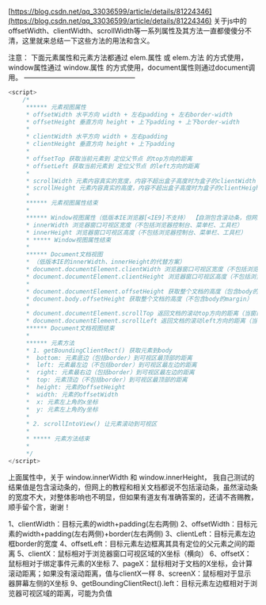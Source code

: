 [https://blog.csdn.net/qq_33036599/article/details/81224346](https://blog.csdn.net/qq_33036599/article/details/81224346)
关于js中的offsetWidth、clientWidth、scrollWidth等一系列属性及其方法一直都傻傻分不清，这里就来总结一下这些方法的用法和含义。

注意： 下面元素属性和元素方法都通过 elem.属性 或 elem.方法 的方式使用，window属性通过 window.属性 的方式使用，document属性则通过document调用。
————————————————
```javascript
<script>
    /*
     ****** 元素视图属性
     * offsetWidth 水平方向 width + 左右padding + 左右border-width
     * offsetHeight 垂直方向 height + 上下padding + 上下border-width
     * 
     * clientWidth 水平方向 width + 左右padding
     * clientHeight 垂直方向 height + 上下padding
     * 
     * offsetTop 获取当前元素到 定位父节点 的top方向的距离
     * offsetLeft 获取当前元素到 定位父节点 的left方向的距离
     * 
     * scrollWidth 元素内容真实的宽度，内容不超出盒子高度时为盒子的clientWidth
     * scrollHeight 元素内容真实的高度，内容不超出盒子高度时为盒子的clientHeight
     * 
     ****** 元素视图属性结束
     * 
     ****** Window视图属性（低版本IE浏览器[<IE9]不支持） 【自测包含滚动条，但网络教程都说不包含？？？】
     * innerWidth 浏览器窗口可视区宽度（不包括浏览器控制台、菜单栏、工具栏） 
     * innerHeight 浏览器窗口可视区高度（不包括浏览器控制台、菜单栏、工具栏）
     * ***** Window视图属性结束
     * 
     ****** Document文档视图
     * （低版本IE的innerWidth、innerHeight的代替方案）
     * document.documentElement.clientWidth 浏览器窗口可视区宽度（不包括浏览器控制台、菜单栏、工具栏、滚动条）
     * document.documentElement.clientHeight 浏览器窗口可视区高度（不包括浏览器控制台、菜单栏、工具栏、滚动条）
     * 
     * document.documentElement.offsetHeight 获取整个文档的高度（包含body的margin）
     * document.body.offsetHeight 获取整个文档的高度（不包含body的margin）
     * 
     * document.documentElement.scrollTop 返回文档的滚动top方向的距离（当窗口发生滚动时值改变）
     * document.documentElement.scrollLeft 返回文档的滚动left方向的距离（当窗口发生滚动时值改变）
     ****** Document文档视图结束
     * 
     ****** 元素方法
     * 1. getBoundingClientRect() 获取元素到body
     *  bottom: 元素底边（包括border）到可视区最顶部的距离
     *  left: 元素最左边（不包括border）到可视区最左边的距离
     *  right: 元素最右边（包括border）到可视区最左边的距离
     *  top: 元素顶边（不包括border）到可视区最顶部的距离
     *  height: 元素的offsetHeight
     *  width: 元素的offsetWidth
     *  x: 元素左上角的x坐标 
     *  y: 元素左上角的y坐标 
     * 
     * 2. scrollIntoView() 让元素滚动到可视区
     * 
     * ***** 元素方法结束
     * 
     */
</script>
```
上面属性中，关于 window.innerWidth 和 window.innerHeight， 我自己测试的结果值是包含滚动条的，但网上的教程和相关文档都说不包括滚动条，虽然滚动条的宽度不大，对整体影响也不明显，但如果有道友有准确答案的，还请不吝赐教，顺手留个言，谢谢！



1、clientWidth：目标元素的width+padding(左右两侧)
2、offsetWidth：目标元素的width+padding(左右两侧)+border(左右两侧)
3、clientLeft：目标元素左边框border的宽度
4、offsetLeft：目标元素左边框离其具有定位的父元素之间的距离
5、clientX：鼠标相对于浏览器窗口可视区域的X坐标（横向）
6、offsetX：鼠标相对于绑定事件元素的X坐标
7、pageX：鼠标相对于文档的X坐标，会计算滚动距离；如果没有滚动距离，值与clientX一样
8、screenX：鼠标相对于显示器屏幕左侧的X坐标
9、getBoundingClientRect().left：目标元素左边框相对于浏览器可视区域的距离，可能为负值
 
